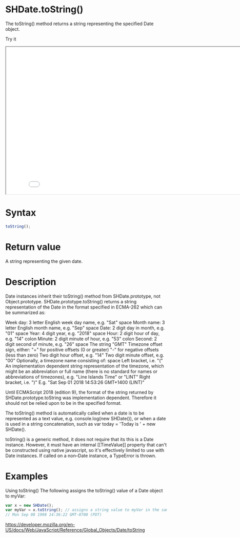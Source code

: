 # SHDate.toString()

The toString() method returns a string representing the specified Date object.

Try it

<iframe style="width: 830px; height: 460px;" src="/SHDateTime-js/examples/live.html?function=getHours" title="MDN Web Docs Interactive Example" loading="lazy"></iframe>
<br/>

# Syntax

```js
toString();
```

# Return value

A string representing the given date.

# Description

Date instances inherit their toString() method from SHDate.prototype, not Object.prototype. SHDate.prototype.toString() returns a string representation of the Date in the format specified in ECMA-262 which can be summarized as:

Week day: 3 letter English week day name, e.g. "Sat"
space
Month name: 3 letter English month name, e.g. "Sep"
space
Date: 2 digit day in month, e.g. "01"
space
Year: 4 digit year, e.g. "2018"
space
Hour: 2 digit hour of day, e.g. "14"
colon
Minute: 2 digit minute of hour, e.g. "53"
colon
Second: 2 digit second of minute, e.g. "26"
space
The string "GMT"
Timezone offset sign, either:
"+" for positive offsets (0 or greater)
"-" for negative offsets (less than zero)
Two digit hour offset, e.g. "14"
Two digit minute offset, e.g. "00"
Optionally, a timezone name consisting of:
space
Left bracket, i.e. "("
An implementation dependent string representation of the timezone, which might be an abbreviation or full name (there is no standard for names or abbreviations of timezones), e.g. "Line Islands Time" or "LINT"
Right bracket, i.e. ")"
E.g. "Sat Sep 01 2018 14:53:26 GMT+1400 (LINT)"

Until ECMAScript 2018 (edition 9), the format of the string returned by SHDate.prototype.toString was implementation dependent. Therefore it should not be relied upon to be in the specified format.

The toString() method is automatically called when a date is to be represented as a text value, e.g. console.log(new SHDate()), or when a date is used in a string concatenation, such as var today = 'Today is ' + new SHDate().

toString() is a generic method, it does not require that its this is a Date instance. However, it must have an internal [[TimeValue]] property that can't be constructed using native javascript, so it's effectively limited to use with Date instances. If called on a non–Date instance, a TypeError is thrown.

# Examples

Using toString()
The following assigns the toString() value of a Date object to myVar:

```js
var x = new SHDate();
var myVar = x.toString(); // assigns a string value to myVar in the same format as:
// Mon Sep 08 1998 14:36:22 GMT-0700 (PDT)
```

https://developer.mozilla.org/en-US/docs/Web/JavaScript/Reference/Global_Objects/Date/toString
